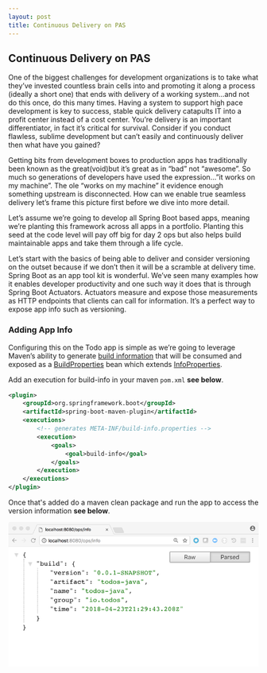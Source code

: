```yaml
---
layout: post
title: Continuous Delivery on PAS
---
```


## Continuous Delivery on PAS

One of the biggest challenges for development organizations is to take what they’ve invested countless brain cells into and promoting it along a process (ideally a short one) that ends with delivery of a working system...and not do this once, do this many times.  Having a system to support high pace development is key to success, stable quick delivery catapults IT into a profit center instead of a cost center. You’re delivery is an important differentiator, in fact it’s critical for survival.  Consider if you conduct flawless, sublime development but can’t easily and continuously deliver then what have you gained?

Getting bits from development boxes to production apps has traditionally been known as the great(void)but it’s great as in “bad” not “awesome”.  So much so generations of developers have used the expression…”it works on my machine”.  The ole “works on my machine” it evidence enough something upstream is disconnected.  How can we enable true seamless delivery let’s frame this picture first before we dive into more detail.

Let’s assume we’re going to develop all Spring Boot based apps, meaning we’re planting this framework across all apps in a portfolio.  Planting this seed at the code level will pay off big for day 2 ops but also helps build maintainable apps and take them through a life cycle.

Let’s start with the basics of being able to deliver and consider versioning on the outset because if we don’t then it will be a scramble at delivery time.  Spring Boot as an app tool kit is wonderful.  We’ve seen many examples how it enables developer productivity and one such way it does that is through Spring Boot Actuators.  Actuators measure and expose those measurements as HTTP endpoints that clients can call for information.  It’s a perfect way to expose app info such as versioning.

### Adding App Info

Configuring this on the Todo app is simple as we’re going to leverage Maven’s ability to generate [build information](https://docs.spring.io/spring-boot/docs/current/reference/html/howto-build.html#howto-build-info) that will be consumed and exposed as a [BuildProperties](https://docs.spring.io/spring-boot/docs/current/api/index.html?org/springframework/boot/info/BuildProperties.html) bean which extends [InfoProperties](https://docs.spring.io/spring-boot/docs/current/api/index.html?org/springframework/boot/info/BuildProperties.html).

Add an execution for build-info in your maven ``pom.xml`` **see below**.

```xml
<plugin>
    <groupId>org.springframework.boot</groupId>
    <artifactId>spring-boot-maven-plugin</artifactId>
    <executions>
        <!-- generates META-INF/build-info.properties -->
        <execution>
            <goals>
                <goal>build-info</goal>
            </goals>
        </execution>
    </executions>
</plugin>
```

Once that's added do a maven clean package and run the app to access the version information **see below**.

![Version Endpoint](/public/images/build-info.png "Build Info")


